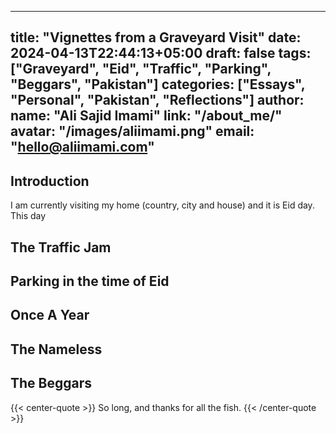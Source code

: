 <!--
SPDX-FileCopyrightText: 2022 - 2024 Ali Sajid Imami

SPDX-License-Identifier: CC-BY-NC-SA-4.0
-->

---

title: "Vignettes from a Graveyard Visit"
date: 2024-04-13T22:44:13+05:00
draft: false
tags: ["Graveyard", "Eid", "Traffic", "Parking", "Beggars", "Pakistan"]
categories: ["Essays", "Personal", "Pakistan", "Reflections"]
author:
  name: "Ali Sajid Imami"
  link: "/about_me/"
  avatar: "/images/aliimami.png"
  email: "<hello@aliimami.com>"
---

## Introduction

I am currently visiting my home (country, city and house) and it is Eid day.
This day

## The Traffic Jam

<!-- Write about the traffic situation going to the graveyard. -->

## Parking in the time of Eid

<!-- Talk about the parking and parking tricks we used. -->

## Once A Year

<!-- Write about these visits people do once a year. and how they are both sad and important -->

## The Nameless

<!-- Write about the nameless graves -->

## The Beggars

<!-- Write about the beggars and the choice of doing something or nothing -->

{{< center-quote >}}
So long, and thanks for all the fish.
{{< /center-quote >}}
